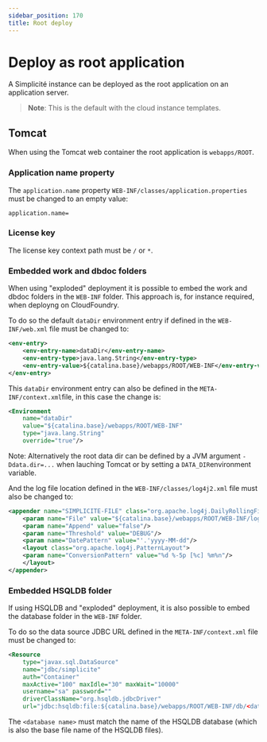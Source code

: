 ```yaml
---
sidebar_position: 170
title: Root deploy
---
```


Deploy as root application
==========================

A Simplicité instance can be deployed as the root application on an application server.

> **Note**: This is the default with the cloud instance templates.

Tomcat
------

When using the Tomcat web container the root application is `webapps/ROOT`.

### Application name property

The `application.name` property `WEB-INF/classes/application.properties` must be changed to an empty value:

```plaintext
application.name=
```

### License key

The license key context path must be `/` or `*`.

### Embedded work and dbdoc folders

When using &quot;exploded&quot; deployment  it is possible to embed the work and dbdoc folders in the `WEB-INF` folder.
This approach is, for instance required, when deployng on CloudFoundry.

To do so the default `dataDir` environment entry if defined in the `WEB-INF/web.xml` file must be changed to:

```xml
<env-entry>
	<env-entry-name>dataDir</env-entry-name>
	<env-entry-type>java.lang.String</env-entry-type>
	<env-entry-value>${catalina.base}/webapps/ROOT/WEB-INF</env-entry-value>
</env-entry>
```

This `dataDir` environment entry can also be defined in the `META-INF/context.xml`file, in this case the change is:

```xml
<Environment
	name="dataDir"
	value="${catalina.base}/webapps/ROOT/WEB-INF"
	type="java.lang.String"
	override="true"/>
```

Note: Alternatively the root data dir can be defined by a JVM argument `-Ddata.dir=...` when lauching Tomcat or by setting a `DATA_DIR`environment variable.
 
And the log file location defined in the `WEB-INF/classes/log4j2.xml` file must also be changed to:

```xml
<appender name="SIMPLICITE-FILE" class="org.apache.log4j.DailyRollingFileAppender">
	<param name="File" value="${catalina.base}/webapps/ROOT/WEB-INF/log/simplicite.log"/>
	<param name="Append" value="false"/>
	<param name="Threshold" value="DEBUG"/>
	<param name="DatePattern" value="'.'yyyy-MM-dd"/>
	<layout class="org.apache.log4j.PatternLayout">
	<param name="ConversionPattern" value="%d %-5p [%c] %m%n"/>
	</layout>
</appender>
```

### Embedded HSQLDB folder

If using HSQLDB and &quot;exploded&quot; deployment, it is also possible to embed the database folder in the `WEB-INF` folder.

To do so the data source JDBC URL defined in the `META-INF/context.xml` file must be changed to:

```xml
<Resource
	type="javax.sql.DataSource"
	name="jdbc/simplicite"
	auth="Container"
	maxActive="100" maxIdle="30" maxWait="10000"
	username="sa" password=""
	driverClassName="org.hsqldb.jdbcDriver"
	url="jdbc:hsqldb:file:${catalina.base}/webapps/ROOT/WEB-INF/db/<database name>;shutdown=true"/>
```

The `<database name>` must match the name of the HSQLDB database (which is also the base file name of the HSQLDB files).